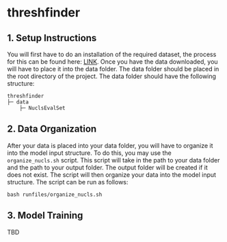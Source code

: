 # threshfinder

## 1. Setup Instructions
You will first have to do an installation of the required dataset, the process for this can be found here: [LINK](https://github.com/mraoaakash/threshfinder/blob/main/data/README.md). Once you have the data downloaded, you will have to place it into the data folder. The data folder should be placed in the root directory of the project. The data folder should have the following structure:
```
threshfinder
├─ data
    ├─ NuclsEvalSet
```


## 2. Data Organization
After your data is placed into your data folder, you will have to organize it into the model input structure. To do this, you may use the  ```organize_nucls.sh``` script. This script will take in the path to your data folder and the path to your output folder. The output folder will be created if it does not exist. The script will then organize your data into the model input structure. The script can be run as follows:
```
bash runfiles/organize_nucls.sh
```

## 3. Model Training
TBD